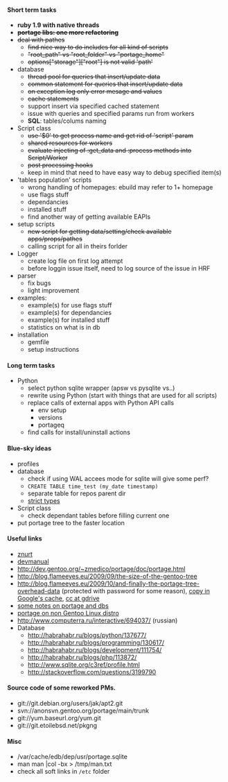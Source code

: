 #### Short term tasks
* **ruby 1.9 with native threads**
* ~~**portage libs: one more refactoring**~~
* ~~deal with pathes~~
    + ~~find nice way to do includes for all kind of scripts~~
    + ~~"root_path" vs "root_folder" vs "portage_home"~~
    + ~~options["storage"]["root"] is not valid 'path'~~
* database
    + ~~thread pool for queries that insert/update data~~
    + ~~common statement for queries that insert/update data~~
    + ~~on exception log only error mesage and values~~
    + ~~cache statements~~
    + support insert via specified cached statement
	+ issue with queries and specified params run from workers
    + **SQL**: tables/colums naming
* Script class
    + ~~use '$0' to get process name and get rid of 'script' param~~
    + ~~shared resources for workers~~
    + ~~evaluate injecting of :get_data and :process methods into Script/Worker~~
    + ~~post processing hooks~~
    + keep in mind that need to have easy way to debug specified item(s)
* 'tables population' scripts
    + wrong handling of homepages: ebuild may refer to 1+ homepage
    + use flags stuff
    + dependancies
    + installed stuff
    + find another way of getting available EAPIs
* setup scripts
    + ~~new script for getting data/setting/check available apps/props/pathes~~
    + calling script for all in theirs forlder
* Logger
    + create log file on first log attempt
    + before loggin issue itself, need to log source of the issue in HRF
* parser
    * fix bugs
    * light improvement
* examples:
    + example(s) for use flags stuff
    + example(s) for dependancies
    + example(s) for installed stuff
    + statistics on what is in db
* installation
    * gemfile
    * setup instructions

#### Long term tasks
* Python
    + select python sqlite wrapper (apsw vs pysqlite vs..)
    + rewrite using Python (start with things that are used for all scripts)
    + replace calls of external apps with Python API calls
        - env setup
        - versions
        - portageq
    + find calls for install/uninstall actions

#### Blue-sky ideas
* profiles
* database
    + check if using WAL accees mode for sqlite will give some perf?
    + ```CREATE TABLE time_test (my_date timestamp)```
    + separate table for repos parent dir
    + [strict types](http://stackoverflow.com/questions/2761563/sqlite-data-types)
* Script class
    + check dependant tables before filling current one
* put portage tree to the faster location

#### Useful links
* [znurt](http://znurt.org)
* [devmanual](http://devmanual.gentoo.org)
* http://dev.gentoo.org/~zmedico/portage/doc/portage.html
* http://blog.flameeyes.eu/2009/09/the-size-of-the-gentoo-tree
* http://blog.flameeyes.eu/2009/10/and-finally-the-portage-tree-overhead-data (protected with password for some reason), [copy in Google's cache](http://webcache.googleusercontent.com/search?q=cache:dZiCptS9UdwJ:blog.flameeyes.eu/2009/10/and-finally-the-portage-tree-overhead-data+&cd=1&hl=en&ct=clnk&client=ubuntu), [cc at gdrive](http://goo.gl/9JHh3)
* [some notes on portage and dbs](http://www.linux-archive.org/gentoo-alt/582446-rfc-changing-sys-apps-portage-python-api-use-eroot-instead-root-keys-portage-db-similar-map-objects.html)
* [portage on non Gentoo Linux distro](http://xanda.org/index.php?page=install-gentoo-portage-on-non-gentoo-distribution)
* http://www.computerra.ru/interactive/694037/ (russian)
* Database
    + http://habrahabr.ru/blogs/python/137677/
    + http://habrahabr.ru/blogs/programming/130617/
    + http://habrahabr.ru/blogs/development/111754/
    + http://habrahabr.ru/blogs/php/113872/
    + http://www.sqlite.org/c3ref/profile.html
    + http://stackoverflow.com/questions/3199790

#### Source code of some reworked PMs.
* git://git.debian.org/users/jak/apt2.git
* svn://anonsvn.gentoo.org/portage/main/trunk
* git://yum.baseurl.org/yum.git
* git://git.etoilebsd.net/pkgng

#### Misc
* /var/cache/edb/dep/usr/portage.sqlite
* man man |col -bx > /tmp/man.txt
* check all soft links in ```/etc``` folder
